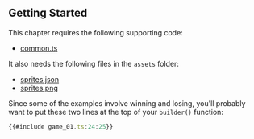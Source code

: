 ## Getting Started

This chapter requires the following supporting code:

- [common.ts](common.ts)

It also needs the following files in the `assets` folder:

- [sprites.json](../assets/sprites.json)
- [sprites.png](../assets/sprites.png)

 Since some of the examples involve winning and losing, you'll probably want to
put these two lines at the top of your `builder()` function:

```typescript
{{#include game_01.ts:24:25}}
```
